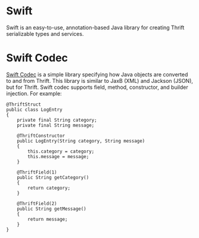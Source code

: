 # Swift

Swift is an easy-to-use, annotation-based Java library for creating Thrift
serializable types and services.

# Swift Codec

[Swift Codec](swift-codec) is a simple library specifying how Java
objects are converted to and from Thrift.  This library is similar to JaxB
(XML) and Jackson (JSON), but for Thrift.  Swift codec supports field, method,
constructor, and builder injection.  For example:

    @ThriftStruct
    public class LogEntry
    {
        private final String category;
        private final String message;

        @ThriftConstructor
        public LogEntry(String category, String message)
        {
            this.category = category;
            this.message = message;
        }

        @ThriftField(1)
        public String getCategory()
        {
            return category;
        }

        @ThriftField(2)
        public String getMessage()
        {
            return message;
        }
    }
